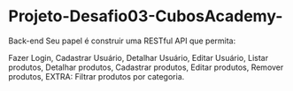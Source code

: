# Projeto-Desafio03-CubosAcademy-

Back-end Seu papel é construir uma RESTful API que permita:

Fazer Login, Cadastrar Usuário, Detalhar Usuário, Editar Usuário, Listar produtos, Detalhar produtos, Cadastrar produtos, Editar produtos, Remover produtos, EXTRA: Filtrar produtos por categoria.
